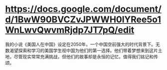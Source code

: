 # https://docs.google.com/document/d/1BwW90BVCZvJPWWH0lYRee5o1WnLwvQwvmRjdp7JT7pQ/edit
我的小说《美国人在中国》设定在2050年，一个中国空前强大的时代背景下。无数渴望探索和学习的美国学生视中国为他们的第一选择。他们带着梦想来到这片土地，尽管现实常常充满挑战，但他们的故事却是永恒的记忆，值得我们铭记和传颂。

